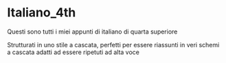 # Italiano_4th
 Questi sono tutti i miei appunti di italiano di quarta superiore

 Strutturati in uno stile a cascata, perfetti per essere riassunti in veri schemi a cascata adatti ad essere ripetuti ad alta voce
